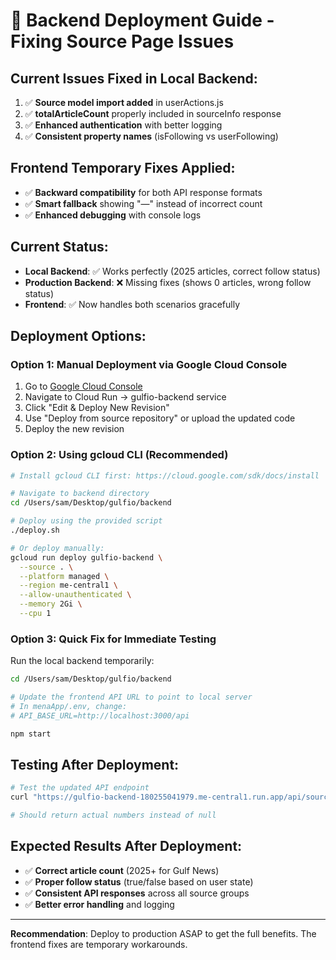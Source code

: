 # 🚀 Backend Deployment Guide - Fixing Source Page Issues

## Current Issues Fixed in Local Backend:
1. ✅ **Source model import added** in userActions.js  
2. ✅ **totalArticleCount** properly included in sourceInfo response
3. ✅ **Enhanced authentication** with better logging
4. ✅ **Consistent property names** (isFollowing vs userFollowing)

## Frontend Temporary Fixes Applied:
- ✅ **Backward compatibility** for both API response formats
- ✅ **Smart fallback** showing "—" instead of incorrect count
- ✅ **Enhanced debugging** with console logs

## Current Status:
- **Local Backend**: ✅ Works perfectly (2025 articles, correct follow status)
- **Production Backend**: ❌ Missing fixes (shows 0 articles, wrong follow status)  
- **Frontend**: ✅ Now handles both scenarios gracefully

## Deployment Options:

### Option 1: Manual Deployment via Google Cloud Console
1. Go to [Google Cloud Console](https://console.cloud.google.com)
2. Navigate to Cloud Run → gulfio-backend service
3. Click "Edit & Deploy New Revision"
4. Use "Deploy from source repository" or upload the updated code
5. Deploy the new revision

### Option 2: Using gcloud CLI (Recommended)
```bash
# Install gcloud CLI first: https://cloud.google.com/sdk/docs/install

# Navigate to backend directory
cd /Users/sam/Desktop/gulfio/backend

# Deploy using the provided script
./deploy.sh

# Or deploy manually:
gcloud run deploy gulfio-backend \
  --source . \
  --platform managed \
  --region me-central1 \
  --allow-unauthenticated \
  --memory 2Gi \
  --cpu 1
```

### Option 3: Quick Fix for Immediate Testing
Run the local backend temporarily:
```bash
cd /Users/sam/Desktop/gulfio/backend

# Update the frontend API URL to point to local server
# In menaApp/.env, change:
# API_BASE_URL=http://localhost:3000/api

npm start
```

## Testing After Deployment:
```bash
# Test the updated API endpoint
curl "https://gulfio-backend-180255041979.me-central1.run.app/api/source/group/Gulf%20News" | jq '.sourceInfo.totalArticleCount, .isFollowing'

# Should return actual numbers instead of null
```

## Expected Results After Deployment:
- ✅ **Correct article count** (2025+ for Gulf News)
- ✅ **Proper follow status** (true/false based on user state)
- ✅ **Consistent API responses** across all source groups
- ✅ **Better error handling** and logging

---

**Recommendation**: Deploy to production ASAP to get the full benefits. The frontend fixes are temporary workarounds.
